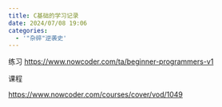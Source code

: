 ```yaml
---
title: C基础的学习记录
date: 2024/07/08 19:06
categories:
  - '"杂碎"逆袭史'
---
```

练习
https://www.nowcoder.com/ta/beginner-programmers-v1

课程

https://www.nowcoder.com/courses/cover/vod/1049


